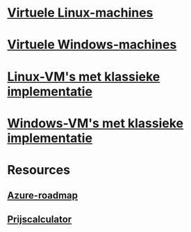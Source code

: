 # [Virtuele Linux-machines](linux/overview.md)
# [Virtuele Windows-machines](windows/overview.md)
# [Linux-VM's met klassieke implementatie](linux/overview.md?toc=%2fazure%2fvirtual-machines%2flinux%2fclassic%2ftoc.json)
# [Windows-VM's met klassieke implementatie](windows/overview.md?toc=%2fazure%2fvirtual-machines%2fwindows%2fclassic%2ftoc.json)

# Resources
## [Azure-roadmap](https://azure.microsoft.com/roadmap/?category=compute)
## [Prijscalculator](https://azure.microsoft.com/pricing/calculator/)
